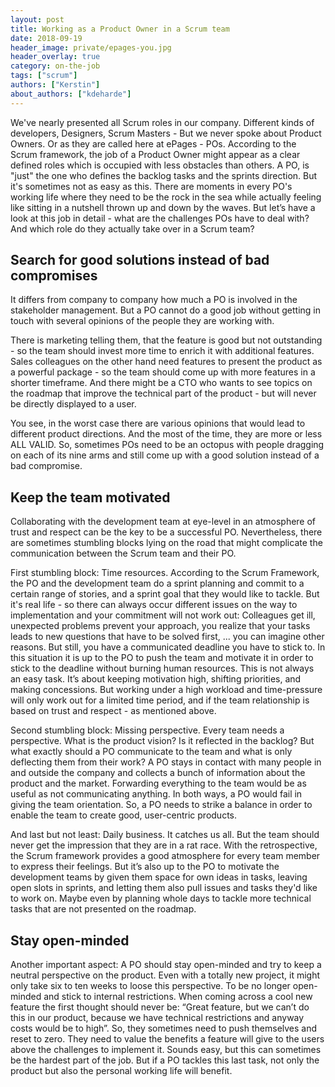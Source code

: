 ```yaml
---
layout: post
title: Working as a Product Owner in a Scrum team
date: 2018-09-19
header_image: private/epages-you.jpg
header_overlay: true
category: on-the-job
tags: ["scrum"]
authors: ["Kerstin"]
about_authors: ["kdeharde"]
---
```

We've nearly presented all Scrum roles in our company.
Different kinds of developers, Designers, Scrum Masters - But we never spoke about Product Owners.
Or as they are called here at ePages - POs.
According to the Scrum framework, the job of a Product Owner might appear as a clear defined roles which is occupied with less obstacles than others.
A PO, is "just" the one who defines the backlog tasks and the sprints direction.
But it's sometimes not as easy as this.
There are moments in every PO's working life where they need to be the rock in the sea while actually feeling like sitting in a nutshell thrown up and down by the waves.
But let’s have a look at this job in detail - what are the challenges POs have to deal with?
And which role do they actually take over in a Scrum team?

## Search for good solutions instead of bad compromises

It differs from company to company how much a PO is involved in the stakeholder management.
But a PO cannot do a good job without getting in touch with several opinions of the people they are working with.

There is marketing telling them, that the feature is good but not outstanding - so the team should invest more time to enrich it with additional features.
Sales colleagues on the other hand need features to present the product as a powerful package - so the team should come up with more features in a shorter timeframe.
And there might be a CTO who wants to see topics on the roadmap that improve the technical part of the product - but will never be directly displayed to a user.

You see, in the worst case there are various opinions that would lead to different product directions.
And the most of the time, they are more or less ALL VALID.
So, sometimes POs need to be an octopus with people dragging on each of its nine arms and still come up with a good solution instead of a bad compromise.

## Keep the team motivated

Collaborating with the development team at eye-level in an atmosphere of trust and respect can be the key to be a successful PO.
Nevertheless, there are sometimes stumbling blocks lying on the road that might complicate the communication between the Scrum team and their PO.

First stumbling block: Time resources.
According to the Scrum Framework, the PO and the development team do a sprint planning and commit to a certain range of stories, and a sprint goal that they would like to tackle.
But it's real life - so there can always occur different issues on the way to implementation and your commitment will not work out:
Colleagues get ill, unexpected problems prevent your approach, you realize that your tasks leads to new questions that have to be solved first, ... you can imagine other reasons.
But still, you have a communicated deadline you have to stick to.
In this situation it is up to the PO to push the team and motivate it in order to stick to the deadline without burning human resources.
This is not always an easy task.
It’s about keeping motivation high, shifting priorities, and making concessions.
But working under a high workload and time-pressure will only work out for a limited time period, and if the team relationship is based on trust and respect - as mentioned above.

Second stumbling block: Missing perspective.
Every team needs a perspective.
What is the product vision?
Is it reflected in the backlog?
But what exactly should a PO communicate to the team and what is only deflecting them from their work?
A PO stays in contact with many people in and outside the company and collects a bunch of information about the product and the market.
Forwarding everything to the team would be as useful as not communicating anything.
In both ways, a PO would fail in giving the team orientation.
So, a PO needs to strike a balance in order to enable the team to create good, user-centric products.

And last but not least: Daily business.
It catches us all.
But the team should never get the impression that they are in a rat race.
With the retrospective, the Scrum framework provides a good atmosphere for every team member to express their feelings.
But it’s also up to the PO to motivate the development teams by given them space for own ideas in tasks, leaving open slots in sprints, and letting them also pull issues and tasks they'd like to work on.
Maybe even by planning whole days to tackle more technical tasks that are not presented on the roadmap.

## Stay open-minded

Another important aspect: A PO should stay open-minded and try to keep a neutral perspective on the product.
Even with a totally new project, it might only take six to ten weeks to loose this perspective.
To be no longer open-minded and stick to internal restrictions.
When coming across a cool new feature the first thought should never be: “Great feature, but we can’t do this in our product, because we have technical restrictions and anyway costs would be to high”.
So, they sometimes need to push themselves and reset to zero.
They need to value the benefits a feature will give to the users above the challenges to implement it.
Sounds easy, but this can sometimes be the hardest part of the job.
But if a PO tackles this last task, not only the product but also the personal working life will benefit.
